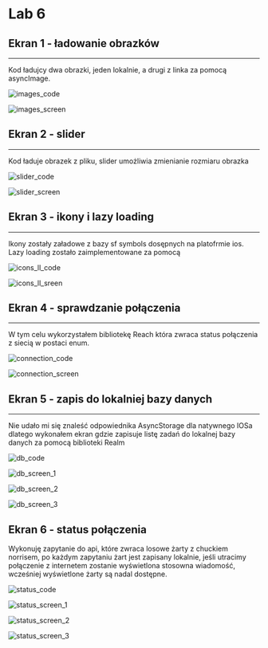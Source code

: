 # Lab 6

## Ekran 1 - ładowanie obrazków

<hr>

Kod ładujcy dwa obrazki, jeden lokalnie, a drugi z linka za pomocą asyncImage.

![images_code](sc/)

![images_screen](sc/)

## Ekran 2 - slider

<hr>

Kod ładuje obrazek z pliku, slider umożliwia zmienianie rozmiaru obrazka

![slider_code]()

![slider_screen]()


## Ekran 3 - ikony i lazy loading

<hr>

Ikony zostały załadowe z bazy sf symbols dosępnych na platofrmie ios. Lazy loading zostało zaimplementowane za pomocą

![icons_ll_code]()

![icons_ll_sreen]()

## Ekran 4 - sprawdzanie połączenia

<hr>

W tym celu wykorzystałem bibliotekę Reach która zwraca status połączenia z siecią w postaci enum. 

![connection_code]()

![connection_screen]()

## Ekran 5 - zapis do lokalniej bazy danych

<hr>

Nie udało mi się znaleść odpowiednika AsyncStorage dla natywnego IOSa dlatego wykonałem ekran gdzie zapisuje listę zadań do lokalnej bazy danych za pomocą biblioteki Realm

![db_code]()

![db_screen_1]()

![db_screen_2]()

![db_screen_3]()

## Ekran 6 - status połączenia

Wykonuję zapytanie do api, które zwraca losowe żarty z chuckiem norrisem, po każdym zapytaniu żart jest zapisany lokalnie, jeśli utracimy połączenie z internetem zostanie wyświetlona stosowna wiadomość, wcześniej wyświetlone żarty są nadal dostępne.

![status_code]()

![status_screen_1]()

![status_screen_2]()

![status_screen_3]()
